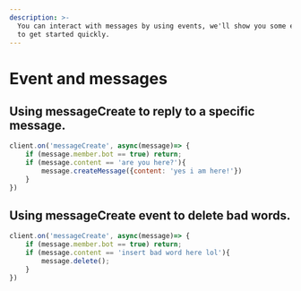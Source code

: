 ```yaml
---
description: >-
  You can interact with messages by using events, we'll show you some examples
  to get started quickly.
---
```


# Event and messages

## Using messageCreate to reply to a specific message.

```javascript
client.on('messageCreate', async(message)=> {
    if (message.member.bot == true) return;
    if (message.content == 'are you here?'){
        message.createMessage({content: 'yes i am here!'})
    }
})
```

## Using messageCreate event to delete bad words.

```javascript
client.on('messageCreate', async(message)=> {
    if (message.member.bot == true) return;
    if (message.content == 'insert bad word here lol'){
        message.delete();
    }
})
```
